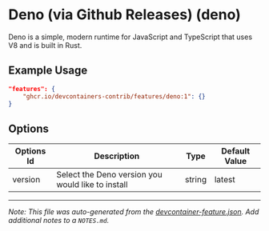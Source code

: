 

# Deno (via Github Releases) (deno)

Deno is a simple, modern runtime for JavaScript and TypeScript that uses V8 and is built in Rust.

## Example Usage

```json
"features": {
    "ghcr.io/devcontainers-contrib/features/deno:1": {}
}
```

## Options

| Options Id | Description | Type | Default Value |
|-----|-----|-----|-----|
| version | Select the Deno version you would like to install | string | latest |



---

_Note: This file was auto-generated from the [devcontainer-feature.json](https://github.com/devcontainers-contrib/features/blob/main/src/deno/devcontainer-feature.json).  Add additional notes to a `NOTES.md`._
